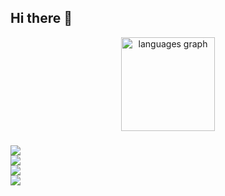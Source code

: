 ## Hi there 👋

<!--
**hydeharris/hydeharris** is a ✨ _special_ ✨ repository because its `README.md` (this file) appears on your GitHub profile.

Here are some ideas to get you started:

- 🔭 I’m currently working on ...
- 🌱 I’m currently learning ...
- 👯 I’m looking to collaborate on ...
- 🤔 I’m looking for help with ...
- 💬 Ask me about ...
- 📫 How to reach me: ...
- 😄 Pronouns: ...
- ⚡ Fun fact: ...
-->
<div align="center">
  <img src="https://github-readme-stats.vercel.app/api/top-langs?username=hydeharris&locale=en&hide_title=false&layout=compact&card_width=320&langs_count=5&theme=dracula&hide_border=false&order=2" height="150" alt="languages graph"  />
</div>

###

<p align="left">
  <a href="https://skillicons.dev">
    <img src="https://skillicons.dev/icons?i=js,ts,react,css,html" /> <br />
    <img src="https://skillicons.dev/icons?i=cpp,py" /> <br />
    <img src="https://skillicons.dev/icons?i=firebase" /> <br />
    <img src="https://skillicons.dev/icons?i=lua,robloxstudio,blender,figma" />
  </a>
</p>

###
